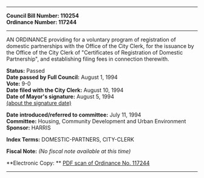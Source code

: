 * * * * *  
  
**Council Bill Number: [](#h0)[](#h2)110254**   
**Ordinance Number: 117244**  
  
* * * * *  
  
AN ORDINANCE providing for a voluntary program of registration of domestic partnerships with the Office of the City Clerk, for the issuance by the Office of the City Clerk of "Certificates of Registration of Domestic Partnership", and establishing filing fees in connection therewith.  
  
**Status:** Passed   
**Date passed by Full Council:** August 1, 1994   
**Vote:** 9-0   
**Date filed with the City Clerk:** August 10, 1994   
**Date of Mayor's signature:** August 5, 1994   
[(about the signature date)](/~public/approvaldate.htm)   
  
  
**Date introduced/referred to committee:** July 11, 1994   
**Committee:** Housing, Community Development and Urban Environment   
**Sponsor:** HARRIS   
  
**Index Terms:** DOMESTIC-PARTNERS, CITY-CLERK  
  
**Fiscal Note:** *(No fiscal note available at this time)*  
  
**Electronic Copy: ** [PDF scan of Ordinance No. 117244](/~archives/Ordinances/Ord_117244.pdf)  
  
* * * * *  
